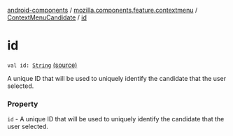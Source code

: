 [android-components](../../index.md) / [mozilla.components.feature.contextmenu](../index.md) / [ContextMenuCandidate](index.md) / [id](./id.md)

# id

`val id: `[`String`](https://kotlinlang.org/api/latest/jvm/stdlib/kotlin/-string/index.html) [(source)](https://github.com/mozilla-mobile/android-components/blob/master/components/feature/contextmenu/src/main/java/mozilla/components/feature/contextmenu/ContextMenuCandidate.kt#L28)

A unique ID that will be used to uniquely identify the candidate that the user selected.

### Property

`id` - A unique ID that will be used to uniquely identify the candidate that the user selected.